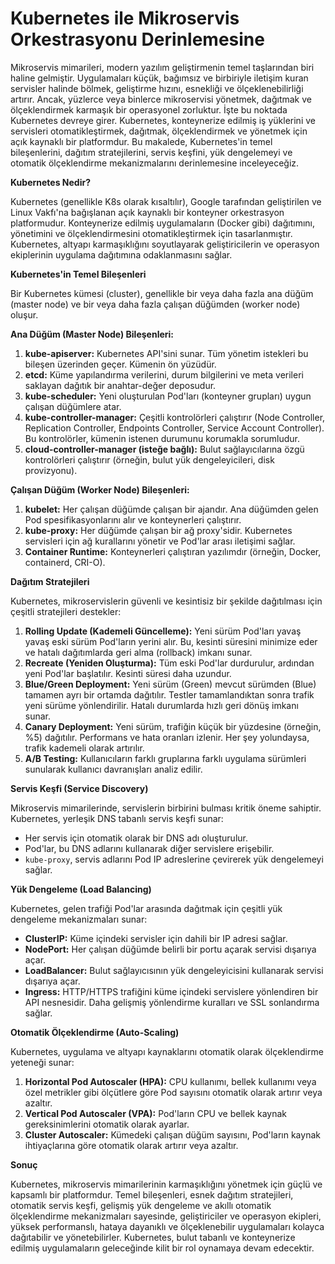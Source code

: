 # Kubernetes ile Mikroservis Orkestrasyonu Derinlemesine

Mikroservis mimarileri, modern yazılım geliştirmenin temel taşlarından biri haline gelmiştir. Uygulamaları küçük, bağımsız ve birbiriyle iletişim kuran servisler halinde bölmek, geliştirme hızını, esnekliği ve ölçeklenebilirliği artırır. Ancak, yüzlerce veya binlerce mikroservisi yönetmek, dağıtmak ve ölçeklendirmek karmaşık bir operasyonel zorluktur. İşte bu noktada Kubernetes devreye girer. Kubernetes, konteynerize edilmiş iş yüklerini ve servisleri otomatikleştirmek, dağıtmak, ölçeklendirmek ve yönetmek için açık kaynaklı bir platformdur. Bu makalede, Kubernetes'in temel bileşenlerini, dağıtım stratejilerini, servis keşfini, yük dengelemeyi ve otomatik ölçeklendirme mekanizmalarını derinlemesine inceleyeceğiz.

**Kubernetes Nedir?**

Kubernetes (genellikle K8s olarak kısaltılır), Google tarafından geliştirilen ve Linux Vakfı'na bağışlanan açık kaynaklı bir konteyner orkestrasyon platformudur. Konteynerize edilmiş uygulamaların (Docker gibi) dağıtımını, yönetimini ve ölçeklendirmesini otomatikleştirmek için tasarlanmıştır. Kubernetes, altyapı karmaşıklığını soyutlayarak geliştiricilerin ve operasyon ekiplerinin uygulama dağıtımına odaklanmasını sağlar.

**Kubernetes'in Temel Bileşenleri**

Bir Kubernetes kümesi (cluster), genellikle bir veya daha fazla ana düğüm (master node) ve bir veya daha fazla çalışan düğümden (worker node) oluşur.

**Ana Düğüm (Master Node) Bileşenleri:**

1.  **kube-apiserver:** Kubernetes API'sini sunar. Tüm yönetim istekleri bu bileşen üzerinden geçer. Kümenin ön yüzüdür.
2.  **etcd:** Küme yapılandırma verilerini, durum bilgilerini ve meta verileri saklayan dağıtık bir anahtar-değer deposudur.
3.  **kube-scheduler:** Yeni oluşturulan Pod'ları (konteyner grupları) uygun çalışan düğümlere atar.
4.  **kube-controller-manager:** Çeşitli kontrolörleri çalıştırır (Node Controller, Replication Controller, Endpoints Controller, Service Account Controller). Bu kontrolörler, kümenin istenen durumunu korumakla sorumludur.
5.  **cloud-controller-manager (isteğe bağlı):** Bulut sağlayıcılarına özgü kontrolörleri çalıştırır (örneğin, bulut yük dengeleyicileri, disk provizyonu).

**Çalışan Düğüm (Worker Node) Bileşenleri:**

1.  **kubelet:** Her çalışan düğümde çalışan bir ajandır. Ana düğümden gelen Pod spesifikasyonlarını alır ve konteynerleri çalıştırır.
2.  **kube-proxy:** Her düğümde çalışan bir ağ proxy'sidir. Kubernetes servisleri için ağ kurallarını yönetir ve Pod'lar arası iletişimi sağlar.
3.  **Container Runtime:** Konteynerleri çalıştıran yazılımdır (örneğin, Docker, containerd, CRI-O).

**Dağıtım Stratejileri**

Kubernetes, mikroservislerin güvenli ve kesintisiz bir şekilde dağıtılması için çeşitli stratejileri destekler:

1.  **Rolling Update (Kademeli Güncelleme):** Yeni sürüm Pod'ları yavaş yavaş eski sürüm Pod'ların yerini alır. Bu, kesinti süresini minimize eder ve hatalı dağıtımlarda geri alma (rollback) imkanı sunar.
2.  **Recreate (Yeniden Oluşturma):** Tüm eski Pod'lar durdurulur, ardından yeni Pod'lar başlatılır. Kesinti süresi daha uzundur.
3.  **Blue/Green Deployment:** Yeni sürüm (Green) mevcut sürümden (Blue) tamamen ayrı bir ortamda dağıtılır. Testler tamamlandıktan sonra trafik yeni sürüme yönlendirilir. Hatalı durumlarda hızlı geri dönüş imkanı sunar.
4.  **Canary Deployment:** Yeni sürüm, trafiğin küçük bir yüzdesine (örneğin, %5) dağıtılır. Performans ve hata oranları izlenir. Her şey yolundaysa, trafik kademeli olarak artırılır.
5.  **A/B Testing:** Kullanıcıların farklı gruplarına farklı uygulama sürümleri sunularak kullanıcı davranışları analiz edilir.

**Servis Keşfi (Service Discovery)**

Mikroservis mimarilerinde, servislerin birbirini bulması kritik öneme sahiptir. Kubernetes, yerleşik DNS tabanlı servis keşfi sunar:

*   Her servis için otomatik olarak bir DNS adı oluşturulur.
*   Pod'lar, bu DNS adlarını kullanarak diğer servislere erişebilir.
*   `kube-proxy`, servis adlarını Pod IP adreslerine çevirerek yük dengelemeyi sağlar.

**Yük Dengeleme (Load Balancing)**

Kubernetes, gelen trafiği Pod'lar arasında dağıtmak için çeşitli yük dengeleme mekanizmaları sunar:

*   **ClusterIP:** Küme içindeki servisler için dahili bir IP adresi sağlar.
*   **NodePort:** Her çalışan düğümde belirli bir portu açarak servisi dışarıya açar.
*   **LoadBalancer:** Bulut sağlayıcısının yük dengeleyicisini kullanarak servisi dışarıya açar.
*   **Ingress:** HTTP/HTTPS trafiğini küme içindeki servislere yönlendiren bir API nesnesidir. Daha gelişmiş yönlendirme kuralları ve SSL sonlandırma sağlar.

**Otomatik Ölçeklendirme (Auto-Scaling)**

Kubernetes, uygulama ve altyapı kaynaklarını otomatik olarak ölçeklendirme yeteneği sunar:

1.  **Horizontal Pod Autoscaler (HPA):** CPU kullanımı, bellek kullanımı veya özel metrikler gibi ölçütlere göre Pod sayısını otomatik olarak artırır veya azaltır.
2.  **Vertical Pod Autoscaler (VPA):** Pod'ların CPU ve bellek kaynak gereksinimlerini otomatik olarak ayarlar.
3.  **Cluster Autoscaler:** Kümedeki çalışan düğüm sayısını, Pod'ların kaynak ihtiyaçlarına göre otomatik olarak artırır veya azaltır.

**Sonuç**

Kubernetes, mikroservis mimarilerinin karmaşıklığını yönetmek için güçlü ve kapsamlı bir platformdur. Temel bileşenleri, esnek dağıtım stratejileri, otomatik servis keşfi, gelişmiş yük dengeleme ve akıllı otomatik ölçeklendirme mekanizmaları sayesinde, geliştiriciler ve operasyon ekipleri, yüksek performanslı, hataya dayanıklı ve ölçeklenebilir uygulamaları kolayca dağıtabilir ve yönetebilirler. Kubernetes, bulut tabanlı ve konteynerize edilmiş uygulamaların geleceğinde kilit bir rol oynamaya devam edecektir.